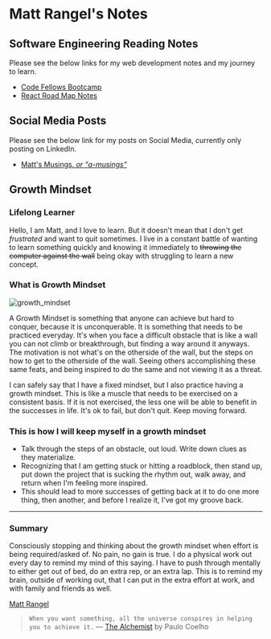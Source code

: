 # Matt Rangel's Notes

## Software Engineering Reading Notes

Please see the below links for my web development notes and my journey to learn.

- [Code Fellows Bootcamp](./CodeFellows/README.md)
- [React Road Map Notes](./reactRoadmap/README.md)

## Social Media Posts

Please see the below link for my posts on Social Media, currently only posting on LinkedIn.

- [Matt's Musings, *or "a-musings"*](./newsLetter/README.md)

## Growth Mindset

### Lifelong Learner

Hello, I am Matt, and I love to learn. But it doesn't mean that I don't get *frustrated* and want to quit sometimes. I live in a constant battle of wanting to learn something quickly and knowing it immediately to ~~throwing the computer against the wall~~ being okay with struggling to learn a new concept.

### What is Growth Mindset

![growth_mindset](https://user-images.githubusercontent.com/95889943/146064901-7bef9445-55b0-4c31-9e17-badc8edc9e97.jpeg)

A Growth Mindset is something that anyone can achieve but hard to conquer, because it is unconquerable. It is something that needs to be practiced everyday. It's when you face a difficult obstacle that is like a wall you can not climb or breakthrough, but finding a way around it anyways. The motivation is not what's on the otherside of the wall, but the steps on how to get to the otherside of the wall. Seeing others accomplishing these same feats, and being inspired to do the same and not viewing it as a threat.

I can safely say that I have a fixed mindset, but I also practice having a growth mindset. This is like a muscle that needs to be exercised on a consistent basis. If it is not exercised, the less one will be able to benefit in the successes in life. It's ok to fail, but don't quit. Keep moving forward.

### This is how I will keep myself in a growth mindset

- Talk through the steps of an obstacle, out loud. Write down clues as they materialize.
- Recognizing that I am getting stuck or hitting a roadblock, then stand up, put down the project that is sucking the rhythm out, walk away, and return when I'm feeling more inspired.
- This should lead to more successes of getting back at it to do one more thing, then another, and before I realize it, I've got my groove back.

---------------

### Summary

Consciously stopping and thinking about the growth mindset when effort is being required/asked of. No pain, no gain is true. I do a physical work out every day to remind my mind of this saying. I have to push through mentally to either get out of bed, do an extra rep, or an extra lap. This is to remind my brain, outside of working out, that I can put in the extra effort at work, and with family and friends as well.

[Matt Rangel][2]

[2]: <https://github.com/rangelMatt> "Matt's GitHub"

> `When you want something, all the universe conspires in helping you to achieve it.` — [The Alchemist][1] by Paulo Coelho

[1]: <https://g.co/kgs/Tz6J9W> "The Universe Conspires"
